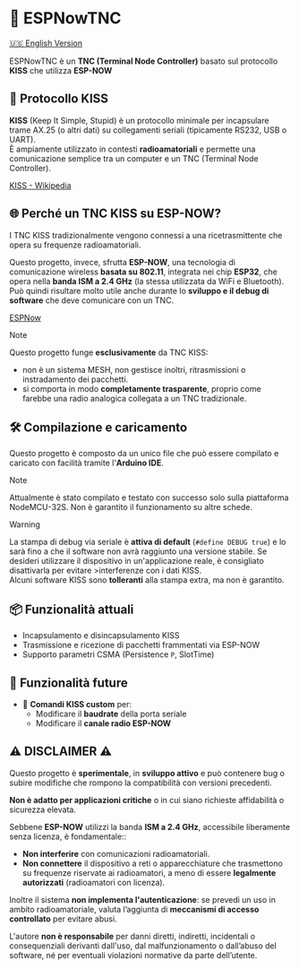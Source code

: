 # 📡 ESPNowTNC
[🇺🇸 English Version](README-en.md)

ESPNowTNC è un **TNC (Terminal Node Controller)** basato sul protocollo **KISS** che utilizza **ESP-NOW**

## 📜 Protocollo KISS
**KISS** (Keep It Simple, Stupid) è un protocollo minimale per incapsulare trame AX.25 (o altri dati) su collegamenti seriali (tipicamente RS232, USB o UART).  
È ampiamente utilizzato in contesti **radioamatoriali** e permette una comunicazione semplice tra un computer e un TNC (Terminal Node Controller).

[KISS - Wikipedia](https://en.wikipedia.org/wiki/KISS_(amateur_radio_protocol))

## 🌐 Perché un TNC KISS su ESP-NOW?
I TNC KISS tradizionalmente vengono connessi a una ricetrasmittente che opera su frequenze radioamatoriali.

Questo progetto, invece, sfrutta **ESP-NOW**, una tecnologia di comunicazione wireless **basata su 802.11**, integrata nei chip **ESP32**, che opera nella **banda ISM a 2.4 GHz** (la stessa utilizzata da WiFi e Bluetooth).  
Può quindi risultare molto utile anche durante lo **sviluppo e il debug di software** che deve comunicare con un TNC.

[ESPNow](https://www.espressif.com/en/solutions/low-power-solutions/esp-now)

> [!NOTE]
> Questo progetto funge **esclusivamente** da TNC KISS:  
> - non è un sistema MESH, non gestisce inoltri, ritrasmissioni o instradamento dei pacchetti.  
> - si comporta in modo **completamente trasparente**, proprio come farebbe una radio analogica collegata a un TNC tradizionale.

## 🛠️ Compilazione e caricamento
Questo progetto è composto da un unico file che può essere compilato e caricato con facilità tramite l'**Arduino IDE**.

>[!NOTE]
> Attualmente è stato compilato e testato con successo solo sulla piattaforma NodeMCU-32S. Non è garantito il funzionamento su altre schede.

> [!WARNING]
>La stampa di debug via seriale è **attiva di default** (`#define DEBUG true`) e lo sarà fino a che il software non avrà raggiunto una versione stabile.
>Se desideri utilizzare il dispositivo in un'applicazione reale, è consigliato disattivarla per evitare >interferenze con i dati KISS.  
>Alcuni software KISS sono **tolleranti** alla stampa extra, ma non è garantito.

## 📦 Funzionalità attuali
- Incapsulamento e disincapsulamento KISS  
- Trasmissione e ricezione di pacchetti frammentati via ESP-NOW  
- Supporto parametri CSMA (Persistence `P`, SlotTime)  

## 🔮 Funzionalità future
- 🔧 **Comandi KISS custom** per:
  - Modificare il **baudrate** della porta seriale
  - Modificare il **canale radio ESP-NOW**

## ⚠️ DISCLAIMER ⚠️
Questo progetto è **sperimentale**, in **sviluppo attivo** e può contenere bug o subire modifiche che rompono la compatibilità con versioni precedenti.  

**Non è adatto per applicazioni critiche** o in cui siano richieste affidabilità o sicurezza elevata.

Sebbene **ESP-NOW** utilizzi la banda **ISM a 2.4 GHz**, accessibile liberamente senza licenza, è fondamentale::
- **Non interferire** con comunicazioni radioamatoriali.
- **Non connettere** il dispositivo a reti o apparecchiature che trasmettono su frequenze riservate ai radioamatori, a meno di essere **legalmente autorizzati** (radioamatori con licenza).

Inoltre il sistema **non implementa l'autenticazione**: se prevedi un uso in ambito radioamatoriale, valuta l’aggiunta di **meccanismi di accesso controllato** per evitare abusi.

L'autore **non è responsabile** per danni diretti, indiretti, incidentali o consequenziali derivanti dall'uso, dal malfunzionamento o dall’abuso del software, né per eventuali violazioni normative da parte dell’utente.